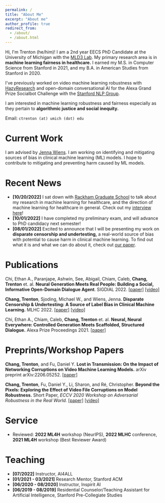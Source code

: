 ```yaml
---
permalink: /
title: "About Me"
excerpt: "About me"
author_profile: true
redirect_from: 
  - /about/
  - /about.html
---
```


Hi, I'm Trenton (he/him)! I am a 2nd year EECS PhD Candidate at the University of Michigan with the [MLD3 Lab](https://wiens-group.engin.umich.edu/). My primary research area is in **machine learning fairness in healthcare.** I earned my M.S. in Computer Science from Stanford in 2021, and my B.A. in American Studies from Stanford in 2020.

I've previously worked on video machine learning robustness with [HazyResearch](https://hazyresearch.stanford.edu/) and open-domain conversational AI for the Alexa Grand Prize Socialbot Challenge with the [Stanford NLP Group](https://stanfordnlp.github.io/chirpycardinal/).

I am interested in machine learning robustness and fairness especially as they pertain to **algorithmic justice and social inequity.** 

Email: `ctrenton (at) umich (dot) edu`

Current Work
======

I am advised by [Jenna Wiens](http://www-personal.umich.edu/~wiensj/). I am working on identifying and mitigating sources of bias in clinical machine learning (ML) models. I hope to contribute to mitigating and preventing harm caused by ML models.

Recent News
======

* **[10/20/2022]** I sat down with [Rackham Graduate School](https://rackham.umich.edu/discover-rackham/) to talk about my research in machine learning for healthcare, and the direction of machine learning for healthcare in general. Check out my [interview here](https://rackham.umich.edu/discover-rackham/healthcareai/)!
* **[10/01/2022]** I have completed my preliminary exam, and will advance to PhD candidacy next semester!
* **[08/01/2022]** Excited to announce that I will be presenting my work on **disparate censorship and undertesting,** a real-world source of bias with potential to cause harm in clinical machine learning. To find out what it is and what we can do about it, check out [our paper](https://arxiv.org/abs/2208.01127). 

Publications
======

Chi, Ethan A., Paranjape, Ashwin, See, Abigail, Chiam, Caleb, **Chang, Trenton** et. al. **Neural Generation Meets Real People: Building a Social, Informative Open-Domain Dialogue Agent**. SIGDIAL 2022. [[paper]](https://aclanthology.org/2022.sigdial-1.37/) [[video]](https://www.youtube.com/watch?v=4F3Az88q3KI)

**Chang, Trenton**, Sjoding, Michael W., and Wiens, Jenna. **Disparate Censorship & Undertesting: A Source of Label Bias in Clinical Machine Learning.** MLHC 2022. [[paper]](https://arxiv.org/abs/2208.01127) [[video]](https://www.youtube.com/watch?v=Ty_l4SqKyCI)

Chi, Ethan A., Chiam, Caleb, **Chang, Trenton** et. al. **Neural, Neural Everywhere: Controlled Generation Meets Scaffolded, Structured Dialogue.** Alexa Prize Proceedings 2021. [[paper]](files/alexa_prize_report.pdf)

Preprints/Workshop Papers
======

**Chang, Trenton**, and Fu, Daniel Y. **Lost in Transmission: On the Impact of Networking Corruptions on Video Machine Learning Models.** arXiv preprint arXiv:2206.05252. [[paper]](https://arxiv.org/pdf/2206.05252.pdf)

**Chang, Trenton**, Fu, Daniel Y., Li, Sharon, and Ré, Christopher. **Beyond the Pixels: Exploring the Effect of Video File Corruptions on Model Robustness.** Short Paper, *ECCV 2020 Workshop on Adversarial Robustness in the Real World.* [[paper]](http://pages.cs.wisc.edu/~sharonli/publications/video-corruption.pdf) [[video]](https://www.youtube.com/watch?v=RXYD4jMZyV0)

Service
======
* Reviewed: **2022 ML4H** workshop (NeurIPS), **2022 MLHC** conference,  **2021 ML4H** workshop (Best Reviewer Award)

Teaching
======
* **[07/2022]** Instructor, AI4ALL
* **[01/2021 - 03/2021]** Research Mentor, Stanford ACM
* **[06/2020 - 08/2020]** Instructor, Inspirit AI
* **[06/2019 - 08/2019]** Residential Counselor/Teaching Assistant for Artificial Intelligence, Stanford Pre-Collegiate Studies
